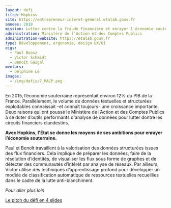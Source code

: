 ```yaml
---
layout: defi
titre: Hopkins
site: https://entrepreneur-interet-general.etalab.gouv.fr
annees: 2018
mission: Lutter contre la fraude financière et enrayer l'économie souterraine
administration: Ministère de l'Action et des Comptes Publics
administration-website: https://etalab.gouv.fr
type: Développement, ergonomie, design UX/UI
eigs:
  - Paul Boosz
  - Victor Schmidt
  - Benoît Guigal
mentors:
  - Delphine Lê
images:
  - /img/defis/7_MACP.png
---
```


En 2015, l’économie souterraine représentait environ 12% du PIB de la
France. Parallèlement, le volume de données textuelles et structurées
exploitables connaissait –et connaît toujours- une croissance
importante. Deux raisons qui ont poussé le Ministère de l’Action et
des Comptes Publics à se doter d’outils performants d'analyse de données
pour lutter dontre les circuits financiers clandestins.

**Avec Hopkins, l'État se donne les moyens de ses ambitions pour enrayer
l’économie souterraine.**

Paul et Benoît travaillent à la valorisation des données
structurées issues des flux financiers. Cela implique de préparer les 
données, faire de la résolution d’identités, de visualiser les flux 
sous forme de graphes et de détecter des communautés d’intérêt par 
analyse de réseaux. Par ailleurs, Victor utilise des techniques 
d’apprentissage profond pour développer un modèle de classification 
automatique de ressources textuelles recueillies dans le cadre de la
lutte anti-blanchiment.

_Pour aller plus loin_

[Le pitch du défi en 4 slides](https://www.slideshare.net/Etalab/eig-promo-2-prsentation-du-dfi-gobelins/1)

